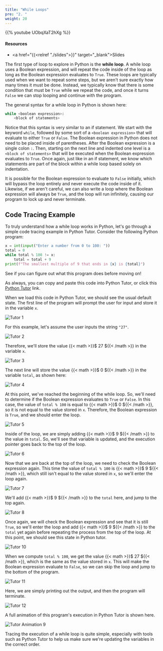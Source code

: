 ```yaml
---
title: "While Loops"
pre: "2. "
weight: 20
---
```


<!-- EAV raw complete -->


{{% youtube UObqXaT2hXg %}}

#### Resources

* <a href="{{<relref "./slides">}}" target="_blank">Slides</a>

The first type of loop to explore in Python is the **while loop**. A while loop uses a Boolean expression, and will repeat the code inside of the loop as long as the Boolean expression evaluates to `True`. These loops are typically used when we want to repeat some steps, but we aren't sure exactly how many times it must be done. Instead, we typically know that there is some condition that must be `True` while we repeat the code, and once it turns `False` we can stop looping and continue with the program.

The general syntax for a while loop in Python is shown here:

```python
while <boolean expression>:
    <block of statements>
```

Notice that this syntax is very similar to an if statement. We start with the keyword `while`, followed by some sort of a `<boolean expression>` that will evaluate to either `True` or `False`. The Boolean expression in Python does not need to be placed inside of parentheses. After the Boolean expression is a single colon `:`. Then, starting on the next line and indented one level is a `<block of statements>` that will be executed when the Boolean expression evaluates to `True`. Once again, just like in an if statement, we know which statements are part of the block within a while loop based solely on indentation. 

It is possible for the Boolean expression to evaluate to `False` initially, which will bypass the loop entirely and never execute the code inside of it. Likewise, if we aren't careful, we can also write a loop where the Boolean expression will always be `True`, and the loop will run infinitely, causing our program to lock up and never terminate. 

## Code Tracing Example

To truly understand how a while loop works in Python, let's go through a simple code tracing example in Python Tutor. Consider the following Python program:

```python
x = int(input("Enter a number from 0 to 100: "))
total = 0
while total % 100 != x:
    total = total + 9
print(f"The smallest multiple of 9 that ends in {x} is {total}")
```

See if you can figure out what this program does before moving on!

As always, you can copy and paste this code into Python Tutor, or click this [Python Tutor](https://pythontutor.com/visualize.html#code=x%20%3D%20int%28input%28%22Enter%20a%20number%20from%200%20to%20100%3A%20%22%29%29%0Atotal%20%3D%200%0Awhile%20total%20%25%20100%20!%3D%20x%3A%0A%20%20%20%20total%20%3D%20total%20%2B%209%0Aprint%28f%22The%20smallest%20multiple%20of%209%20that%20ends%20in%20%7Bx%7D%20is%20%7Btotal%7D%22%29&cumulative=false&curInstr=0&heapPrimitives=nevernest&mode=display&origin=opt-frontend.js&py=3&rawInputLstJSON=%5B%5D&textReferences=false) link.

When we load this code in Python Tutor, we should see the usual default state. The first line of the program will prompt the user for input and store it in the variable `x`. 

![Tutor 1](/images/05/tutor9_1.png?classes=border,shadow)

For this example, let's assume the user inputs the string `"27"`.

![Tutor 2](/images/05/tutor9_2.png?classes=border,shadow)

Therefore, we'll store the value {{< math >}}$ 27 ${{< /math >}} in the variable `x`. 

![Tutor 3](/images/05/tutor9_3.png?classes=border,shadow)

The next line will store the value {{< math >}}$ 0 ${{< /math >}} in the variable `total`, as shown here:

![Tutor 4](/images/05/tutor9_4.png?classes=border,shadow)

At this point, we've reached the beginning of the while loop. So, we'll need to determine if the Boolean expression evaluates to `True` or `False`. In this case, the value of `total % 100` is equal to {{< math >}}$ 0 ${{< /math >}}, so it is not equal to the value stored in `x`. Therefore, the Boolean expression is `True`, and we should enter the loop.

![Tutor 5](/images/05/tutor9_5.png?classes=border,shadow)

Inside of the loop, we are simply adding {{< math >}}$ 9 ${{< /math >}} to the value in `total`. So, we'll see that variable is updated, and the execution pointer goes back to the top of the loop. 

![Tutor 6](/images/05/tutor9_6.png?classes=border,shadow)

Now that we are back at the top of the loop, we need to check the Boolean expression again. This time the value of `total % 100` is {{< math >}}$ 9 ${{< /math >}}, which still isn't equal to the value stored in `x`, so we'll enter the loop again.

![Tutor 7](/images/05/tutor9_7.png?classes=border,shadow) 

We'll add {{< math >}}$ 9 ${{< /math >}} to the `total` here, and jump to the top again.

![Tutor 8](/images/05/tutor9_8.png?classes=border,shadow) 

Once again, we will check the Boolean expression and see that it is still `True`, so we'll enter the loop and add {{< math >}}$ 9 ${{< /math >}} to the `total` yet again before repeating the process from the top of the loop. At this point, we should see this state in Python tutor.

![Tutor 10](/images/05/tutor9_10.png?classes=border,shadow)

When we compute `total % 100`, we get the value {{< math >}}$ 27 ${{< /math >}}, which is the same as the value stored in `x`. This will make the Boolean expression evaluate to `False`, so we can skip the loop and jump to the bottom of the program.

![Tutor 11](/images/05/tutor9_11.png?classes=border,shadow) 

Here, we are simply printing out the output, and then the program will terminate.

![Tutor 12](/images/05/tutor9_12.png?classes=border,shadow) 

A full animation of this program's execution in Python Tutor is shown here.

![Tutor Animation 9](/images/05/tutor9.gif?classes=border,shadow)

Tracing the execution of a while loop is quite simple, especially with tools such as Python Tutor to help us make sure we're updating the variables in the correct order. 
